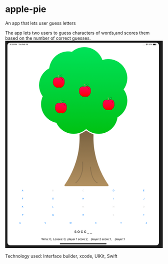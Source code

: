 # apple-pie
An app that lets user guess letters 


The app lets two users to guess characters of words,and scores them based on the number of correct guesses.
![screen shot](https://github.com/ggebre/apple-pie/blob/master/Screen%20Shot%202019-02-19%20at%206.26.43%20PM.png)

Technology used: Interface builder, xcode, UIKit, Swift
